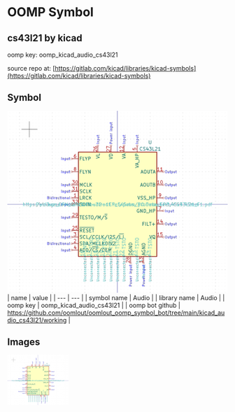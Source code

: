 # OOMP Symbol  
## cs43l21  by kicad  
  
oomp key: oomp_kicad_audio_cs43l21  
  
source repo at: [https://gitlab.com/kicad/libraries/kicad-symbols](https://gitlab.com/kicad/libraries/kicad-symbols)  
## Symbol  
  
[![working.png](working_600.png)](working.png)  
| name | value | 
| --- | --- | 
| symbol name | Audio | 
| library name | Audio | 
| oomp key | oomp_kicad_audio_cs43l21 | 
| oomp bot github | https://github.com/oomlout/oomlout_oomp_symbol_bot/tree/main/kicad_audio_cs43l21/working | 
## Images  
  
[![working.png](working_140.png)](working.png)  
